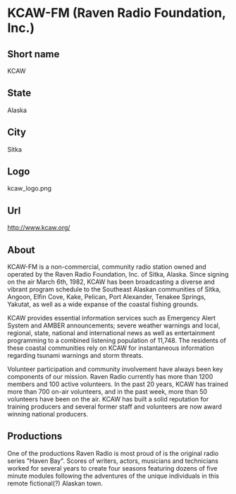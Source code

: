 # KCAW-FM (Raven Radio Foundation, Inc.)

## Short name

KCAW

## State

Alaska

## City

Sitka

## Logo

kcaw\_logo.png

## Url

http://www.kcaw.org/

## About

KCAW-FM is a non-commercial, community radio station owned and operated
by the Raven Radio Foundation, Inc. of Sitka, Alaska. Since signing on the air
March 6th, 1982, KCAW has been broadcasting a diverse and vibrant program schedule
to the Southeast Alaskan communities of Sitka, Angoon, Elfin Cove, Kake, Pelican,
Port Alexander, Tenakee Springs, Yakutat, as well as a wide expanse of the coastal
fishing grounds.

KCAW provides essential information services such as Emergency
Alert System and AMBER announcements; severe weather warnings and local, regional,
state, national and international news as well as entertainment programming to
a combined listening population of 11,748. The residents of these coastal communities
rely on KCAW for instantaneous information regarding tsunami warnings and storm
threats.

Volunteer participation and community involvement have always been key
components of our mission. Raven Radio currently has more than 1200 members and
100 active volunteers. In the past 20 years, KCAW has trained more than 700 on-air
volunteers, and in the past week, more than 50 volunteers have been on the air.
KCAW has built a solid reputation for training producers and several former staff
and volunteers are now award winning national producers.


## Productions

One of the productions Raven Radio is most proud of is the original radio series "Haven Bay". Scores of writers, actors, musicians and technicians worked for several years to create four seasons featuring dozens of five minute modules following the adventures of the unique individuals in this remote fictional(?) Alaskan town.
